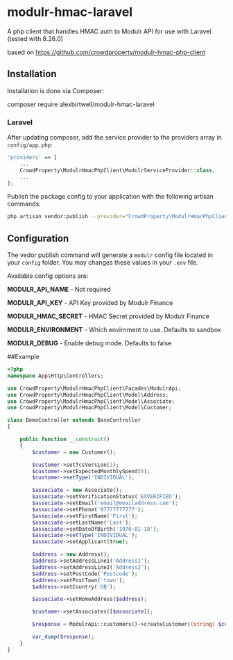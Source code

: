 # modulr-hmac-laravel
A php client that handles HMAC auth to Modulr API for use with Laravel (tested with 8.26.0)

based on https://github.com/crowdproperty/modulr-hmac-php-client

## Installation

Installation is done via Composer:

composer require alexbirtwell/modulr-hmac-laravel

### Laravel

After updating composer, add the service provider to the providers array in `config/app.php`:

```php
'providers' => [
    ...
    CrowdProperty\ModulrHmacPhpClient\ModulrServiceProvider::class,
    ...
];
```



Publish the package config to your application with the following artisan commands:

```sh
php artisan vendor:publish --provider="CrowdProperty\ModulrHmacPhpClient\ModulrServiceProvider" 
```

## Configuration

The vedor publish command will generate a `modulr` config file located in your `config` folder.  You may changes these values in your `.env` file.

Available config options are:

**MODULR_API_NAME** - Not required 

**MODULR_API_KEY** - API Key provided by Modulr Finance

**MODULR_HMAC_SECRET** - HMAC Secret provided by Modulr Finance

**MODULR_ENVIRONMENT** - Which envirnment to use.  Defaults to sandbox

**MODULR_DEBUG** - Enable debug mode.  Defaults to false

##Example

```php
<?php
namespace App\Http\Controllers;

use CrowdProperty\ModulrHmacPhpClient\Facades\ModulrApi;
use CrowdProperty\ModulrHmacPhpClient\Model\Address;
use CrowdProperty\ModulrHmacPhpClient\Model\Associate;
use CrowdProperty\ModulrHmacPhpClient\Model\Customer;

class DemoController extends BaseController
{

    public function __construct()
    {
        $customer = new Customer();

        $customer->setTcsVersion(1);
        $customer->setExpectedMonthlySpend(0);
        $customer->setType('INDIVIDUAL');

        $associate = new Associate();
        $associate->setVerificationStatus('EXVERIFIED');
        $associate->setEmail('email@emailaddress.com');
        $associate->setPhone('07777777777');
        $associate->setFirstName('First');
        $associate->setLastName('Last');
        $associate->setDateOfBirth('1970-01-18');
        $associate->setType('INDIVIDUAL');
        $associate->setApplicant(true);

        $address = new Address();
        $address->setAddressLine1('Address1');
        $address->setAddressLine2('Address2');
        $address->setPostCode('Postcode');
        $address->setPostTown('town');
        $address->setCountry('GB');

        $associate->setHomeAddress($address);

        $customer->setAssociates([$associate]);

        $response = ModulrApi::customers()->createCustomer((string) $customer);

        var_dump($response);
    }
}
```
